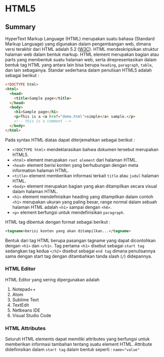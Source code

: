 # HTML5

## Summary
HyperText Markup Language (HTML) merupakan suatu bahasa (Standard Markup Language) yang digunakan dalam pengembangan web, dimana versi terakhir dari HTML adalah 5.2 ([W3C](https://www.w3.org/)). HTML mendeskripsikan struktur halaman web dalam bentuk markup. HTML element merupakan bagian atau parts yang membentuk suatu halaman web, serta direpresentasikan dalam bentuk tag HTML yang antara lain bisa berupa `heading`, `paragraph`, `table`, dan lain sebagainya. Standar sederhana dalam penulisan HTML5 adalah sebagai berikut :

```html
<!DOCTYPE html>
<html>
  <head>
    <title>Sample page</title>
  </head>
  <body>
    <h1>Sample page</h1>
    <p>This is a <a href="demo.html">simple</a> sample.</p>
    <!-- this is a comment -->
  </body>
</html>
```

Pada syntax HTML diatas dapat diterjemahkan sebagai berikut :
- `<!DOCTYPE html>` mendeklarasikan bahwa dokumen tersebut merupakan HTML5.
- `<html>` element merupakan `root element` dari halaman HTML.
- `<head>` element berisi konten yang berhubungan dengan meta information halaman HTML.
- `<title>` element memberikan informasi terkait `title` atau `judul` halaman HTML.
- `<body>` element merupakan bagian yang akan ditampilkan secara visual dalam halaman HTML.
- `<h1>` element mendefinisikan heading yang ditampilkan dalam contoh `<h1>` merupakan ukuran yang paling besar, range normal dalam sebuah halaman HTML adalah `<h1>` sampai dengan `<h6>`.
- `<p>` element berfungsi untuk mendefinisikan `paragraph`.

HTML tag dibentuk dengan format sebagai berikut :
```html
<tagname>berisi konten yang akan ditampilkan...</tagname>
```
Bentuk dari tag HTML berupa pasangan tagname yang dapat dicontohkan dengan `<h1>` dan `</h1>`. Tag pertama `<h1>` disebut sebagai `start tag` sedangkan tag kedua `</h2>` disebut sebagai `end tag` dimana penulisannya sama dengan start tag dengan ditambahkan tanda slash (`/`) didepannya.

### HTML Editor
HTML Editor yang sering dipergunakan adalah
1. Notepad++
2. Atom
3. Sublime Text
4. TextEdit
5. Netbeans IDE
6. Visual Studio Code

### HTML Attributes
Seluruh HTML elements dapat memiliki attributes yang berfungsi untuk memberikan informasi tambahan tentang suatu element HTML. Attribute didefinisikan dalam `start tag` dalam bentuk seperti : `name="value"`

